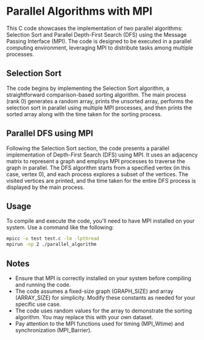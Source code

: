 # Parallel Algorithms with MPI

This C code showcases the implementation of two parallel algorithms: Selection Sort and Parallel Depth-First Search (DFS) using the Message Passing Interface (MPI). The code is designed to be executed in a parallel computing environment, leveraging MPI to distribute tasks among multiple processes.

## Selection Sort

The code begins by implementing the Selection Sort algorithm, a straightforward comparison-based sorting algorithm. The main process (rank 0) generates a random array, prints the unsorted array, performs the selection sort in parallel using multiple MPI processes, and then prints the sorted array along with the time taken for the sorting process.

## Parallel DFS using MPI

Following the Selection Sort section, the code presents a parallel implementation of Depth-First Search (DFS) using MPI. It uses an adjacency matrix to represent a graph and employs MPI processes to traverse the graph in parallel. The DFS algorithm starts from a specified vertex (in this case, vertex 0), and each process explores a subset of the vertices. The visited vertices are printed, and the time taken for the entire DFS process is displayed by the main process.

## Usage

To compile and execute the code, you'll need to have MPI installed on your system. Use a command like the following:

```bash
mpicc -o test test.c -lm -lpthread
mpirun -np 2 ./parallel_algorithm
```

## Notes

- Ensure that MPI is correctly installed on your system before compiling and running the code.
- The code assumes a fixed-size graph (GRAPH_SIZE) and array (ARRAY_SIZE) for simplicity. Modify these constants as needed for your specific use case.
- The code uses random values for the array to demonstrate the sorting algorithm. You may replace this with your own dataset.
- Pay attention to the MPI functions used for timing (MPI_Wtime) and synchronization (MPI_Barrier).
